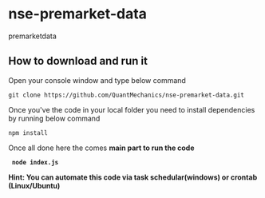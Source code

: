 # nse-premarket-data
premarketdata


## How to download and run it

Open your console window and type below command

```git clone https://github.com/QuantMechanics/nse-premarket-data.git```

Once you've the code in your local folder
you need to install dependencies by running below command

``` npm install ```


Once all done here the comes <b>main</main> part to run the code

``` node index.js```

Hint: You can automate this code via task schedular(windows) or crontab (Linux/Ubuntu)
